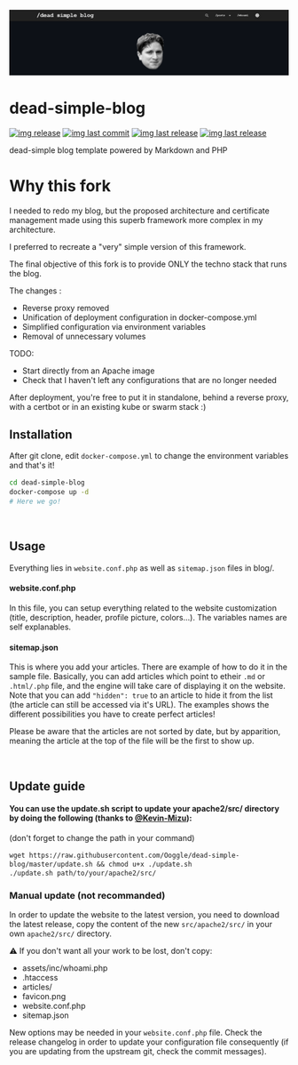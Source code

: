 ![header](images/header.png)

# dead-simple-blog

[![img release](https://img.shields.io/github/commit-activity/m/Ooggle/dead-simple-blog.svg?sanitize=true&color=blue)](#)
[![img last commit](https://img.shields.io/github/last-commit/Ooggle/dead-simple-blog.svg)](#)
[![img last release](https://img.shields.io/github/release/Ooggle/dead-simple-blog.svg?color=red)](#)
[![img last release](https://img.shields.io/twitter/follow/Ooggule.svg?style=social)](https://twitter.com/Ooggule)

dead-simple blog template powered by Markdown and PHP

# Why this fork

I needed to redo my blog, but the proposed architecture and certificate management made using this superb framework more complex in my architecture.

I preferred to recreate a "very" simple version of this framework.

The final objective of this fork is to provide ONLY the techno stack that runs the blog.

The changes :
- Reverse proxy removed
- Unification of deployment configuration in docker-compose.yml
- Simplified configuration via environment variables
- Removal of unnecessary volumes 

TODO:
- Start directly from an Apache image
- Check that I haven't left any configurations that are no longer needed 

After deployment, you're free to put it in standalone, behind a reverse proxy, with a certbot or in an existing kube or swarm stack :)

## Installation

After git clone, edit `docker-compose.yml` to change the environment variables and that's it!

```sh
cd dead-simple-blog
docker-compose up -d
# Here we go!
```

<br>

## Usage

Everything lies in `website.conf.php` as well as `sitemap.json` files in blog/.

#### website.conf.php

In this file, you can setup everything related to the website customization (title, description, header, profile picture, colors...). The variables names are self explanables.

#### sitemap.json

This is where you add your articles. There are example of how to do it in the sample file. Basically, you can add articles which point to etheir `.md` or `.html/.php` file, and the engine will take care of displaying it on the website. Note that you can add `"hidden": true` to an article to hide it from the list (the article can still be accessed via it's URL). The examples shows the different possibilities you have to create perfect articles!

Please be aware that the articles are not sorted by date, but by apparition, meaning the article at the top of the file will be the first to show up.

<br>

## Update guide

#### You can use the update.sh script to update your apache2/src/ directory by doing the following (thanks to [@Kevin-Mizu](https://github.com/Kevin-Mizu)):   
(don't forget to change the path in your command)   
```
wget https://raw.githubusercontent.com/Ooggle/dead-simple-blog/master/update.sh && chmod u+x ./update.sh
./update.sh path/to/your/apache2/src/
```

### Manual update (not recommanded)

In order to update the website to the latest version, you need to download the latest release, copy the content of the new `src/apache2/src/` in your own `apache2/src/` directory.

:warning: If you don't want all your work to be lost, don't copy:   
- assets/inc/whoami.php
- .htaccess   
- articles/   
- favicon.png   
- website.conf.php   
- sitemap.json   

New options may be needed in your `website.conf.php` file. Check the release changelog in order to update your configuration file consequently (if you are updating from the upstream git, check the commit messages).
